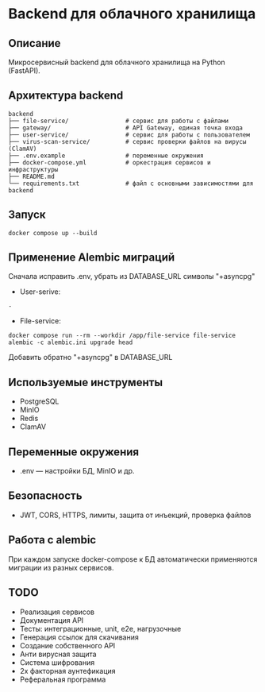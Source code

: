 # Backend для облачного хранилища

## Описание
Микросервисный backend для облачного хранилища на Python (FastAPI).

## Архитектура backend
```
backend
├── file-service/                # сервис для работы с файлами
├── gateway/                     # API Gateway, единая точка входа
├── user-service/                # сервис для работы с пользователем 
├── virus-scan-service/          # сервис проверки файлов на вирусы (ClamAV)
├── .env.example                 # переменные окружения 
├── docker-compose.yml           # оркестрация сервисов и инфраструктуры 
├── README.md
└── requirements.txt             # файл с основными зависимостями для backend
```

## Запуск
```
docker compose up --build
```

## Применение Alembic миграций
Сначала исправить .env, убрать из DATABASE_URL символы "+asyncpg"
- User-serive:
```
-
```
- File-service:
```
docker compose run --rm --workdir /app/file-service file-service alembic -c alembic.ini upgrade head
```
Добавить обратно "+asyncpg" в DATABASE_URL 

## Используемые инструменты
- PostgreSQL
- MinIO
- Redis
- ClamAV

## Переменные окружения
- .env — настройки БД, MinIO и др.

## Безопасность
- JWT, CORS, HTTPS, лимиты, защита от инъекций, проверка файлов

## Работа с alembic 
При каждом запуске docker-compose к БД автоматически применяются миграции из разных сервисов.

## TODO
- Реализация сервисов
- Документация API
- Тесты: интеграционные, unit, e2e, нагрузочные
- Генерация ссылок для скачивания 
- Создание собственного API
- Анти вирусная защита
- Система шифрования
- 2х факторная аунтефикация
- Реферальная программа
